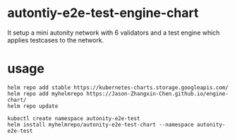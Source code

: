 # autontiy-e2e-test-engine-chart
It setup a mini autonity network with 6 validators and a test engine which applies testcases to the network.

# usage
```
helm repo add stable https://kubernetes-charts.storage.googleapis.com/
helm repo add myhelmrepo https://Jason-Zhangxin-Chen.github.io/engine-chart/
helm repo update

kubectl create namespace autonity-e2e-test
helm install myhelmrepo/autonity-e2e-test-chart --namespace autonity-e2e-test
```
